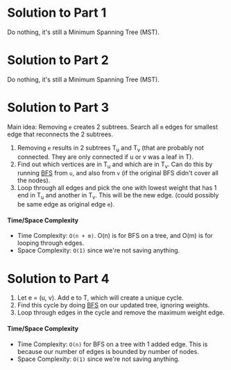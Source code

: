 # Solution to Part 1

Do nothing, it's still a Minimum Spanning Tree (MST).


# Solution to Part 2

Do nothing, it's still a Minimum Spanning Tree (MST).


# Solution to Part 3

Main idea: Removing `e` creates 2 subtrees. Search all `m` edges for smallest edge that reconnects the 2 subtrees.

1. Removing `e` results in 2 subtrees T<sub>u</sub> and T<sub>v</sub> (that are probably not connected. They are only connected if u or v was a leaf in T).
1. Find out which vertices are in T<sub>u</sub> and which are in T<sub>v</sub>. Can do this by running [BFS](https://github.com/RodneyShag/Interview_solutions/blob/master/Solutions/Cracking%20the%20Coding%20Interview/Breadth-First%20Search.md) from `u`, and also from `v` (if the original BFS didn't cover all the nodes).
1. Loop through all edges and pick the one with lowest weight that has 1 end in T<sub>u</sub> and another in T<sub>v</sub>. This will be the new edge. (could possibly be same edge as original edge `e`).

#### Time/Space Complexity

- Time Complexity: `O(n + m)`. O(n) is for BFS on a tree, and O(m) is for looping through edges.
- Space Complexity: `O(1)` since we're not saving anything.


# Solution to Part 4

1. Let e = (u, v). Add e to T, which will create a unique cycle.
1. Find this cycle by doing [BFS](https://github.com/RodneyShag/Interview_solutions/blob/master/Solutions/Cracking%20the%20Coding%20Interview/Breadth-First%20Search.md) on our updated tree, ignoring weights.
1. Loop through edges in the cycle and remove the maximum weight edge.

#### Time/Space Complexity

- Time Complexity: `O(n)` for BFS on a tree with 1 added edge. This is because our number of edges is bounded by number of nodes.
- Space Complexity: `O(1)` since we're not saving anything.
